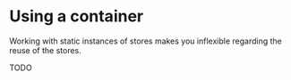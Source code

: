 # Using a container

Working with static instances of stores makes you inflexible regarding the reuse of the stores.

TODO